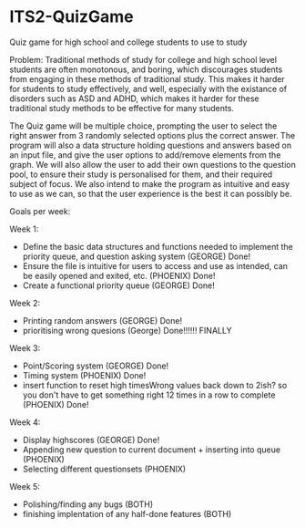 # ITS2-QuizGame
Quiz game for high school and college students to use to study

Problem: Traditional methods of study for college and high school level students are often monotonous, and boring, which discourages students from engaging in these methods of traditional study. This makes it harder for students to study effectively, and well, especially with the existance of disorders such as ASD and ADHD, which makes it harder for these traditional study methods to be effective for many students.

The Quiz game will be multiple choice, prompting the user to select the right answer from 3 randomly selected options plus the correct answer. The program will also a data structure holding questions and answers based on an input file, and give the user options to add/remove elements from the graph. We will also allow the user to add their own questions to the question pool, to ensure their study is personalised for them, and their required subject of focus. We also intend to make the program as intuitive and easy to use as we can, so that the user experience is the best it can possibly be.

Goals per week:

Week 1:
  - Define the basic data structures and functions needed to implement the priority queue, and question asking system (GEORGE) Done!
  - Ensure the file is intuitive for users to access and use as intended, can be easily opened and exited, etc. (PHOENIX) Done!
  - Create a functional priority queue (GEORGE) Done!


Week 2:
  - Printing random answers (GEORGE) Done!
  - prioritising wrong quesions (George) Done!!!!!! FINALLY


Week 3:
  - Point/Scoring system (GEORGE) Done!
  - Timing system (PHOENIX) Done!
  - insert function to reset high timesWrong values back down to 2ish? so you don't have to get something right 12 times in a row to complete (PHOENIX) Done!


Week 4:
  - Display highscores (GEORGE) Done!
  - Appending new question to current document + inserting into queue (PHOENIX)
  - Selecting different questionsets (PHOENIX)


Week 5: 
  - Polishing/finding any bugs (BOTH)
  - finishing implentation of any half-done features (BOTH)
